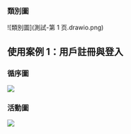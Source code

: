 ### 類別圖
![類別圖](測試-第 1 页.drawio.png)

## 使用案例 1：用戶註冊與登入
### 循序圖

[![](https://mermaid.ink/img/pako:eNqdl01v2zYYx7-KoKJABjiG3l986CFNc8q2Q7IdBl1oibIJ05JHUW28IIceNqxFgBV7K3pqO2QDOmAIimJDkebjzHFy2lcYJVmxSFmyNxowLD-__8OHD8mH1LHsxwGUe3ICv0xh5MNdBAYEjL1IYm0CCEU-moCISp8lkEggkeavfpy_-evvi4vZD6_r1ME0oXCcc-8-zP9860UFk6m3790rzD3p-vL97OtfZ-_fXb94Ofv-dHb-zfyXy4IskG0GZ5qedPPm-fUfT1aiAFPp6ttns6cvi-dV8vmLD6yngvrn8vTm9fn87OLmt59vXj0uRBAnUJqdvb366Xmzl4Xs9Pz697Or756x3wtxFHiR3JHHkIwBClgejzODJ9MhHENP7rGfAQxBiqkndyqmzwFBoI9hkjHHhTNP7gN_NCBxyrzm0kdDROFCmNknBI0Bmd6PcUwK4s7eg729XbPCJNCPo0CgQtaCqicK2Zzx0DDBW47SkVRFuduRXKur2YapuI6iu3c_qgexE5MAEkGvGcyBlemdRv1tgCs9WLcO9K6puYaq2pZhcw7K2FfqnfUBLAZwCI9oNUeqruqKsipQkVRY09QVEQkgGfS33K6pLJrKstr4VA0QowhW-9PzxvXHB8Rb2UqMdkaD9gWyBGpro5_nVV2YXd1WdndqZm1hBqxxvQNC4kdDCILWEYRxRPfAGOFpQXgeGxWB_dQfQiqNk-y5Iz2EJAAR6EjZbsGC_AB9tdhhqjU5qqYP9CHeEbbSHehknwoWscLXkqbcnA-1KRE-TlmVIC2ZLImqm1rCFvVhH0Wj9klHFMPmWYfBAO5vNnLg05gLKt-6ptu1NEu1HE0z9I7EHm3bMnVLVzUn209211VU11Jsx9C5_VS4a85kbhe2Rh-zKEVmn1_3AwKn1XWLBhHAzQko7IetW6NYGvERi7a1iN5yK4vc_85U7nZNJnAcT9YgUUxhLbL6wsoxfqBsgZogEJj1U4MeAoriqN6nZVmrSaFbI_twNai4bXySjvucR_HEY8Wq7o_VVbClKlp2VrEvzTQ7ktI1XG5RYnqwSrumA22ZKIM7DChIRvXxm7oR9n0R4wfvAFcJAoHJcr6PBkPaElrJbYDsAjJqmcIS-zSlCQrgBuR9jPxRdkHhzz1dtXRxwuHhZqmpwHyC-qFvh2GFHBBUPT1wliehGARxtMJVKylGKHA-QbQ-ijB0WBMxfjVCbnLjAEyFQsYTeRFomQLIDlAipMg0NdZESKx1NcrHIEkyqumKEyKMD6cTqDQVwhJQm464EtCW9VFXjPW3yFKnL3WqttQ1Xv5KnVHR2dbm_ZlL3fZ_6M6q3DA378yuBOk4jb1lshMvOmEvEiCl8cE08uUeJSnsyOwcHwzlXgjYW0pHTicBoOUrWokUfz4IEDtBy__Yu9gXcTy-FcLc-nHxqpe_8Z38CyFzR_A?type=png)](https://mermaid-js.github.io/mermaid-live-editor/edit#pako:eNqdl01v2zYYx7-KoKJABjiG3l986CFNc8q2Q7IdBl1oibIJ05JHUW28IIceNqxFgBV7K3pqO2QDOmAIimJDkebjzHFy2lcYJVmxSFmyNxowLD-__8OHD8mH1LHsxwGUe3ICv0xh5MNdBAYEjL1IYm0CCEU-moCISp8lkEggkeavfpy_-evvi4vZD6_r1ME0oXCcc-8-zP9860UFk6m3790rzD3p-vL97OtfZ-_fXb94Ofv-dHb-zfyXy4IskG0GZ5qedPPm-fUfT1aiAFPp6ttns6cvi-dV8vmLD6yngvrn8vTm9fn87OLmt59vXj0uRBAnUJqdvb366Xmzl4Xs9Pz697Or756x3wtxFHiR3JHHkIwBClgejzODJ9MhHENP7rGfAQxBiqkndyqmzwFBoI9hkjHHhTNP7gN_NCBxyrzm0kdDROFCmNknBI0Bmd6PcUwK4s7eg729XbPCJNCPo0CgQtaCqicK2Zzx0DDBW47SkVRFuduRXKur2YapuI6iu3c_qgexE5MAEkGvGcyBlemdRv1tgCs9WLcO9K6puYaq2pZhcw7K2FfqnfUBLAZwCI9oNUeqruqKsipQkVRY09QVEQkgGfS33K6pLJrKstr4VA0QowhW-9PzxvXHB8Rb2UqMdkaD9gWyBGpro5_nVV2YXd1WdndqZm1hBqxxvQNC4kdDCILWEYRxRPfAGOFpQXgeGxWB_dQfQiqNk-y5Iz2EJAAR6EjZbsGC_AB9tdhhqjU5qqYP9CHeEbbSHehknwoWscLXkqbcnA-1KRE-TlmVIC2ZLImqm1rCFvVhH0Wj9klHFMPmWYfBAO5vNnLg05gLKt-6ptu1NEu1HE0z9I7EHm3bMnVLVzUn209211VU11Jsx9C5_VS4a85kbhe2Rh-zKEVmn1_3AwKn1XWLBhHAzQko7IetW6NYGvERi7a1iN5yK4vc_85U7nZNJnAcT9YgUUxhLbL6wsoxfqBsgZogEJj1U4MeAoriqN6nZVmrSaFbI_twNai4bXySjvucR_HEY8Wq7o_VVbClKlp2VrEvzTQ7ktI1XG5RYnqwSrumA22ZKIM7DChIRvXxm7oR9n0R4wfvAFcJAoHJcr6PBkPaElrJbYDsAjJqmcIS-zSlCQrgBuR9jPxRdkHhzz1dtXRxwuHhZqmpwHyC-qFvh2GFHBBUPT1wliehGARxtMJVKylGKHA-QbQ-ijB0WBMxfjVCbnLjAEyFQsYTeRFomQLIDlAipMg0NdZESKx1NcrHIEkyqumKEyKMD6cTqDQVwhJQm464EtCW9VFXjPW3yFKnL3WqttQ1Xv5KnVHR2dbm_ZlL3fZ_6M6q3DA378yuBOk4jb1lshMvOmEvEiCl8cE08uUeJSnsyOwcHwzlXgjYW0pHTicBoOUrWokUfz4IEDtBy__Yu9gXcTy-FcLc-nHxqpe_8Z38CyFzR_A)

### 活動圖

[![](https://mermaid.ink/img/pako:eNqdl81r40YUwP8VoWUhBcfo-yOHQh3Hp7Q9xPSwcQ4jaSQPHkvuaLSJG3LYQ3vZhYY9LO2hpN1ut1AoOZTCsuTfcT5O_Rc6kqxYGlmy2zEYj9_vfcybN2-kc9GNPCjuiT6OTt0xIFQY9kehwMZnxw9vXi5-f3ki7O5-KvSO728-LL79bfHhr_sfrxavXy2uv7t7e3OSs72M2T_npLc_XC8u39_--evd24__3Fxd5PA-gwUmynT6xw-_XN-9-_jw_s3Dzy9OSgTTzIiDgnh1ff_Hu9vvL9nvJXeQh5ZP-tlkcHz39-XtT1eMEDviFJIpQB5b33kKjUQ6hlM4EvfYTw_6IMF0JHZKoq8AQcDBME6Z89zwSHSAOwlIlIRerno6RhQuFVP5jKApIPP9CEckJ54MDgaDvl5iYuhGocdRPhte2RKFhKIqNI7xjiV1BFmSnnYE2-gqpqZLtiWp9tNP6kH0IuJBwukrGjNgpPpWo_5jgGstGI8G1K6u2Josm4ZmVgwUsa_VtzYHsFzAEJ7Rco5kVVYlaV2gPCmxochrIuJAEjg7dleXlkNmWW2clQPEKIRlf2o2Kv6qAVWlrBLD3iRoL5AVUKsNJ8urvBTbqin1ezWxshQDNireASHR6RgCr3UFfhTSAZgiPM-J0YitikAncceQCtM4nXeE55B4IAQdIT0tmFM_Qt8sT5hszM7K6QMOxD3uKD2BVvopYSFrSC1pysTZUpsS4eIkZjvfksmCKJupJWzZHw5ROGnfdEQxbN516AXwcLuVA5dGlaCyo6vbXUMxZMNSFE3tCGxqmoauGqqsWOl5Mru2JNuGZFqaWjlPubnmTGZy7mg4mEXJM4fVug8InJfrFgUhwM0JyOXD1qORl0Z0xqJtbaKP3Nom978zlZndkAkcRbMNSBhRWIusXlgZVl0oK1AdeByzeWvQc0BRFNZ9GoaxnuTcaumn0oO-TmDowi-SqVOxyN94rFnV7bG-CnZkSUnvKval6HpHkLqaXSlKTI_W6W5woKwSpVUuAwriSX39uqr5jstj1cVbwJY8j2PSnB-iYExbQiu4LZA-IJOWLSywLxMaIw9uQe5j5E7SB5TqvafKhspvOBxul5oSXE2Q47um75fIgKDy7YHTPHHNwIvCNaZaST5CjnMJovVV-L7FBo9VqxFWNjfywJxrZFUiawItWwDZBUq4FOm6wgYP8b2uRrkYxHFKNT3i-Ajj4XwGpaZGWABy0xVXAMqqP6qStvkpstBTV3qystJrfPgr9LSSnmls709f6e3-B3dG6Qlze2dmKUjLavSWqrF3lgv2IgESGh3NQ1fcoySBHZHd48FY3PMBjtksmXmAwj4CAQHTAsn_PPAQu0GL_2YgfBZF00dFmEk_z1_Bsjexi38Bg0QYjA?type=png)](https://mermaid-js.github.io/mermaid-live-editor/edit#pako:eNqdl81r40YUwP8VoWUhBcfo-yOHQh3Hp7Q9xPSwcQ4jaSQPHkvuaLSJG3LYQ3vZhYY9LO2hpN1ut1AoOZTCsuTfcT5O_Rc6kqxYGlmy2zEYj9_vfcybN2-kc9GNPCjuiT6OTt0xIFQY9kehwMZnxw9vXi5-f3ki7O5-KvSO728-LL79bfHhr_sfrxavXy2uv7t7e3OSs72M2T_npLc_XC8u39_--evd24__3Fxd5PA-gwUmynT6xw-_XN-9-_jw_s3Dzy9OSgTTzIiDgnh1ff_Hu9vvL9nvJXeQh5ZP-tlkcHz39-XtT1eMEDviFJIpQB5b33kKjUQ6hlM4EvfYTw_6IMF0JHZKoq8AQcDBME6Z89zwSHSAOwlIlIRerno6RhQuFVP5jKApIPP9CEckJ54MDgaDvl5iYuhGocdRPhte2RKFhKIqNI7xjiV1BFmSnnYE2-gqpqZLtiWp9tNP6kH0IuJBwukrGjNgpPpWo_5jgGstGI8G1K6u2Josm4ZmVgwUsa_VtzYHsFzAEJ7Rco5kVVYlaV2gPCmxochrIuJAEjg7dleXlkNmWW2clQPEKIRlf2o2Kv6qAVWlrBLD3iRoL5AVUKsNJ8urvBTbqin1ezWxshQDNireASHR6RgCr3UFfhTSAZgiPM-J0YitikAncceQCtM4nXeE55B4IAQdIT0tmFM_Qt8sT5hszM7K6QMOxD3uKD2BVvopYSFrSC1pysTZUpsS4eIkZjvfksmCKJupJWzZHw5ROGnfdEQxbN516AXwcLuVA5dGlaCyo6vbXUMxZMNSFE3tCGxqmoauGqqsWOl5Mru2JNuGZFqaWjlPubnmTGZy7mg4mEXJM4fVug8InJfrFgUhwM0JyOXD1qORl0Z0xqJtbaKP3Nom978zlZndkAkcRbMNSBhRWIusXlgZVl0oK1AdeByzeWvQc0BRFNZ9GoaxnuTcaumn0oO-TmDowi-SqVOxyN94rFnV7bG-CnZkSUnvKval6HpHkLqaXSlKTI_W6W5woKwSpVUuAwriSX39uqr5jstj1cVbwJY8j2PSnB-iYExbQiu4LZA-IJOWLSywLxMaIw9uQe5j5E7SB5TqvafKhspvOBxul5oSXE2Q47um75fIgKDy7YHTPHHNwIvCNaZaST5CjnMJovVV-L7FBo9VqxFWNjfywJxrZFUiawItWwDZBUq4FOm6wgYP8b2uRrkYxHFKNT3i-Ajj4XwGpaZGWABy0xVXAMqqP6qStvkpstBTV3qystJrfPgr9LSSnmls709f6e3-B3dG6Qlze2dmKUjLavSWqrF3lgv2IgESGh3NQ1fcoySBHZHd48FY3PMBjtksmXmAwj4CAQHTAsn_PPAQu0GL_2YgfBZF00dFmEk_z1_Bsjexi38Bg0QYjA)
